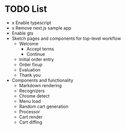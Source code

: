 # TODO List

* x Enable typescript
* x Remove next.js sample app
* Enable gts
* Sketch pages and components for top-level workflow
  * Welcome
    * Accept terms
    * Continue
  * Initial order entry
  * Order fixup
  * Evaluation
  * Thank you
* Components and functionality
  * Markdown rendering
  * Recognizers
  * Chrome detect
  * Menu load
  * Random cart generation
  * Processor
  * Cart render
  * Cart diffing

